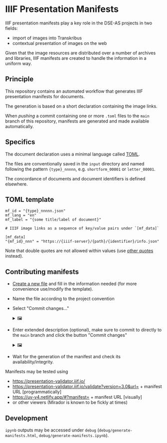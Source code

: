 # IIIF Presentation Manifests

IIIF presentation manifests play a key role in the DSE-AS projects in two fields:

* import of images into Transkribus
* contextual presentation of images on the web

Given that the image resources are distributed over a number of archives and libraries, IIIF manifests are created to handle the information in a uniform way.

## Principle 

This repository contains an automated workflow that generates IIIF presentation manifests for documents.

The generation is based on a short declaration containing the image links.

When *pushing* a commit containing one or more `.toml` files to the `main` branch of this repository, manifests are generated and made available automatically.

## Specifics

The document declaration uses a minimal language called [TOML](https://en.wikipedia.org/wiki/TOML).

The files are conventionally saved in the `input` directory and named following the pattern `{type}_nnnnn`, e.g. `shortform_00001` or `letter_00001`. 

The concordance of documents and document identifiers is defined elsewhere.

## TOML template

```
mf_id = "{type}_nnnnn.json"
mf_lang = "en"
mf_label = "{some title/label of document}"

# IIIF image links as a sequence of key/value pairs under `[mf_data]`

[mf_data]
"{mf_id}_nnn" = "https://{iiif-server}/{path}/{identifier}/info.json"
```
Note that double quotes are not allowed within values (use [other quotes](https://docs.annemarie-schwarzenbach.ch/arbeitsschritte/IIIF-manifest-anlegen#erforderliche-angaben-fur-die-input-dateien) instead).

## Contributing manifests

* [Create a new file](https://github.com/pdaengeli/i3f/new/main/input) and fill in the information needed (for more convenience use/modify the template).
* Name the file according to the project convention
* Select "Commit changes…"
  <details><summary>🖼️</summary>
  
  ![image](https://github.com/user-attachments/assets/92beb3b7-9f10-4626-8c3b-82502c9cddef)
  </details>
* Enter extended description (optional), make sure to commit to directly to the `main` branch and click the button "Commit changes"
  <details><summary>🖼️</summary>
  
  ![image](https://github.com/user-attachments/assets/0e8a00a8-c4cc-4e51-aab7-05f9130cdac9)
  </details>
* Wait for the generation of the manifest and check its availability/integrity.

Manifests may be tested using

* https://presentation-validator.iiif.io/
* https://presentation-validator.iiif.io/validate?version=3.0&url= + manifest URL [programmatically]
* https://uv-v4.netlify.app/#?manifest= + manifest URL [visually]
* or other viewers (Mirador is known to be fickly at times)

## Development

`ipynb` outputs may be accessed under `debug` (`debug/generate-manifests.html`, `debug/generate-manifests.ipynb`).

